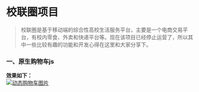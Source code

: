 # 校联圈项目 #
> 校联圈是基于移动端的综合性高校生活服务平台，主要是一个电商交易平台，有校内零食、外卖和快递平台等。现在该项目已经停止运营了，所以其中一些比较有趣的功能和开发心得在这里和大家分享下。

### 一、原生购物车js ###
**效果如下：**<br>
[![动态购物车图片](http://on225liw3.bkt.clouddn.com/cart_1.gif)](http://www.baidu.com "点我去看看")